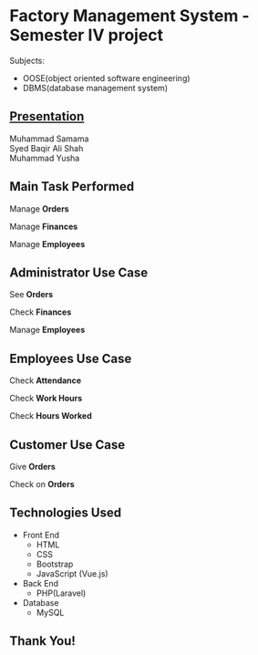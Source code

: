 # Factory Management System - Semester IV project

Subjects:

- OOSE(object oriented software engineering)
- DBMS(database management system)

## [Presentation](FactoryManagementSystem.pptx)

Muhammad Samama <br/>
Syed Baqir Ali Shah <br/>
Muhammad Yusha

## Main Task Performed

Manage __Orders__

Manage __Finances__

Manage __Employees__

## Administrator Use Case

See __Orders__

Check __Finances__

Manage __Employees__

## Employees Use Case

Check __Attendance__

Check __Work Hours__

Check __Hours Worked__

## Customer Use Case

Give __Orders__

Check on __Orders__

## Technologies Used

- Front End
  - HTML
  - CSS
  - Bootstrap
  - JavaScript \(Vue\.js\)
- Back End
  - PHP\(Laravel\)
- Database
  - MySQL

## Thank You!
